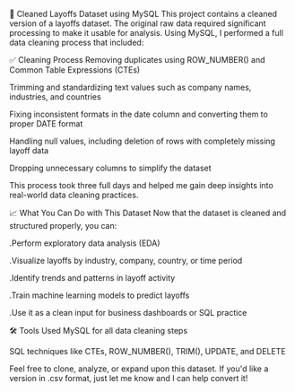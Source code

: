 🧹 Cleaned Layoffs Dataset using MySQL
This project contains a cleaned version of a layoffs dataset. The original raw data required significant processing to make it usable for analysis.
Using MySQL, I performed a full data cleaning process that included:

✅ Cleaning Process
Removing duplicates using ROW_NUMBER() and Common Table Expressions (CTEs)

Trimming and standardizing text values such as company names, industries, and countries

Fixing inconsistent formats in the date column and converting them to proper DATE format

Handling null values, including deletion of rows with completely missing layoff data

Dropping unnecessary columns to simplify the dataset

This process took three full days and helped me gain deep insights into real-world data cleaning practices.

📈 What You Can Do with This Dataset
Now that the dataset is cleaned and structured properly, you can:

.Perform exploratory data analysis (EDA)

.Visualize layoffs by industry, company, country, or time period

.Identify trends and patterns in layoff activity

.Train machine learning models to predict layoffs

.Use it as a clean input for business dashboards or SQL practice

🛠 Tools Used
MySQL for all data cleaning steps

SQL techniques like CTEs, ROW_NUMBER(), TRIM(), UPDATE, and DELETE

Feel free to clone, analyze, or expand upon this dataset. If you'd like a version in .csv format, just let me know and I can help convert it!

